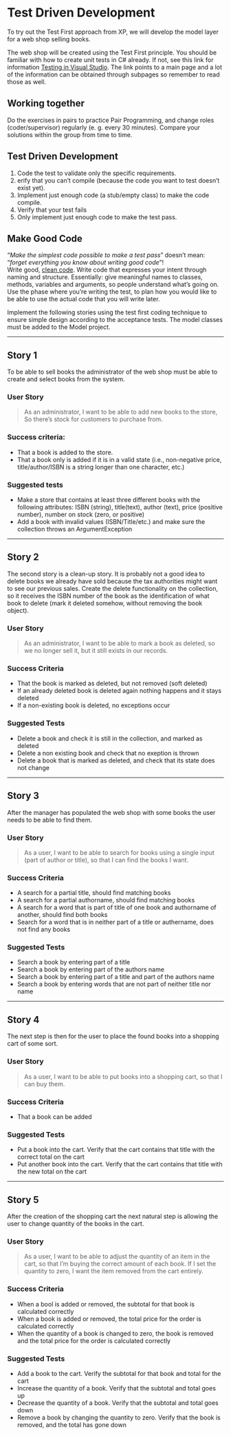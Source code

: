 # Test Driven Development

To try out the Test First approach from XP, we will develop the model layer for a web shop selling books. 

The web shop will be created using the Test First principle. You should be familiar with how to create unit tests in C# already. If not, see this link for information [Testing in Visual Studio](https://learn.microsoft.com/en-us/visualstudio/test/improve-code-quality?view=vs-2022). The link points to a main page and a lot of the information can be obtained through subpages so remember to read those as well.

## Working together  

Do the exercises in pairs to practice Pair Programming, and change roles (coder/supervisor) regularly (e. g. every 30 minutes). Compare your solutions within the group from time to time.

## Test Driven Development  

1. Code the test to validate only the specific requirements.  
2. erify that you can’t compile (because the code you want to test doesn’t exist yet).  
3. Implement just enough code (a stub/empty class) to make the code compile.  
4. Verify that your test fails   
5. Only implement just enough code to make the test pass.  

## Make Good Code
“*Make the simplest code possible to make a test pass*” doesn’t mean: “*forget everything you know about writing good code*”!  
Write good, [clean code](https://dzone.com/articles/clean-code-summary-and-key-points). Write code that expresses your intent through naming and structure. 
Essentially: give meaningful names to classes, methods, variables and arguments, so people understand what’s going on. Use the phase where you’re writing the test, to plan how you would like to be able to use the actual code that you will write later. 

Implement the following stories using the test first coding technique to ensure simple design according to the acceptance tests. The model classes must be added to the Model project.

---
 
## Story 1  
To be able to sell books the administrator of the web shop must be able to create and select books from the system.

### User Story  
> As an administrator, I want to be able to add new books to the store, So there’s stock for customers to purchase from.

### Success criteria: 
* That a book is added to the store.
* That a book only is added if it is in a valid state (i.e., non-negative price, title/author/ISBN is a string longer than one character, etc.)

### Suggested tests  
* Make a store that contains at least three different books with the following attributes: ISBN (string), title(text), author (text), price (positive number), number on stock (zero, or positive)
* Add a book with invalid values (ISBN/Title/etc.) and make sure the collection throws an ArgumentException


---
 
## Story 2  
The second story is a clean-up story. It is probably not a good idea to delete books we already have sold because the tax authorities might want to see our previous sales. Create the delete functionality on the collection, so it receives the ISBN number of the book as the identification of what book to delete (mark it deleted somehow, without removing the book object).

### User Story  
> As an administrator, I want to be able to mark a book as deleted, so we no longer sell it, but it still exists in our records.

### Success Criteria  
* That the book is marked as deleted, but not removed (soft deleted)
* If an already deleted book is deleted again nothing happens and it stays deleted
* If a non-existing book is deleted, no exceptions occur

### Suggested Tests  
* Delete a book and check it is still in the collection, and marked as deleted
* Delete a non existing book and check that no exeption is thrown
* Delete a book that is marked as deleted, and check that its state does not change

---
 
## Story 3  
After the manager has populated the web shop with some books the user needs to be able to find them.

### User Story  
> As a user, I want to be able to search for books using a single input (part of author or title), so that I can find the books I want.

### Success Criteria
* A search for a partial title, should find matching books
* A search for a partial authorname, should find matching books
* A search for a word that is part of title of one book and authorname of another, should find both books
* Search for a word that is in neither part of a title or authername, does not find any books

### Suggested Tests 
* Search a book by entering part of a title
* Search a book by entering part of the authors name
* Search a book by entering part of a title and part of the authors name
* Search a book by entering words that are not part of neither title nor name

---
 
## Story 4  
The next step is then for the user to place the found books into a shopping cart of some sort. 

### User Story  
> As a user, I want to be able to put books into a shopping cart, so that I can buy them.

### Success Criteria
* That a book can be added

### Suggested Tests 
* Put a book into the cart. Verify that the cart contains that title with the correct total on the cart
* Put another book into the cart. Verify that the cart contains that title with the new total on the cart

---
 
## Story 5  
After the creation of the shopping cart the next natural step is allowing the user to change quantity of the books in the cart.

### User Story  
> As a user, I want to be able to adjust the quantity of an item in the cart, so that I’m buying the correct amount of each book. If I set the quantity to zero, I want the item removed from the cart entirely.

### Success Criteria 
* When a bool is added or removed, the subtotal for that book is calculated correctly
* When a book is added or removed, the total price for the order is calculated correctly
* When the quantity of a book is changed to zero, the book is removed and the total price for the order is calculated correctly

### Suggested Tests 
* Add a book to the cart. Verify the subtotal for that book and total for the cart
* Increase the quantity of a book. Verify that the subtotal and total goes up
* Decrease the quantity of a book. Verify that the subtotal and total goes down
* Remove a book by changing the quantity to zero. Verify that the book is removed, and the total has gone down


